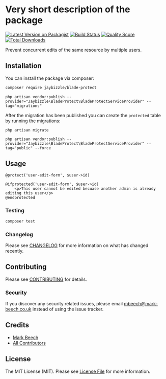 # Very short description of the package

[![Latest Version on Packagist](https://img.shields.io/packagist/v/jaybizzle/blade-protect.svg?style=flat-square)](https://packagist.org/packages/jaybizzle/blade-protect)
[![Build Status](https://img.shields.io/travis/jaybizzle/blade-protect/master.svg?style=flat-square)](https://travis-ci.org/jaybizzle/blade-protect)
[![Quality Score](https://img.shields.io/scrutinizer/g/jaybizzle/blade-protect.svg?style=flat-square)](https://scrutinizer-ci.com/g/jaybizzle/blade-protect)
[![Total Downloads](https://img.shields.io/packagist/dt/jaybizzle/blade-protect.svg?style=flat-square)](https://packagist.org/packages/jaybizzle/blade-protect)


Prevent concurrent edits of the same resource by multiple users.

## Installation

You can install the package via composer:

```bash
composer require jaybizzle/blade-protect
```

```
php artisan vendor:publish --provider="Jaybizzle\BladeProtect\BladeProtectServiceProvider" --tag="migrations"
```
After the migration has been published you can create the `protected` table by running the migrations:

```
php artisan migrate
```

```
php artisan vendor:publish --provider="Jaybizzle\BladeProtect\BladeProtectServiceProvider" --tag="public" --force
```

## Usage

```blade
@protect('user-edit-form', $user->id)

@ifprotected('user-edit-form', $user->id)
    <p>This user cannot be edited becuase another admin is already editing this user</p>
@endprotected
```

### Testing

``` bash
composer test
```

### Changelog

Please see [CHANGELOG](CHANGELOG.md) for more information on what has changed recently.

## Contributing

Please see [CONTRIBUTING](CONTRIBUTING.md) for details.

### Security

If you discover any security related issues, please email mbeech@mark-beech.co.uk instead of using the issue tracker.


## Credits

- [Mark Beech](https://github.com/JayBizzle)
- [All Contributors](../../contributors)

## License

The MIT License (MIT). Please see [License File](LICENSE.md) for more information.
